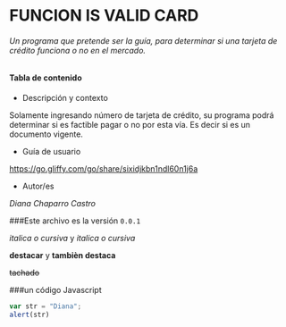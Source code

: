 # FUNCION IS VALID CARD

###### Un programa que pretende ser la guía, para determinar si una tarjeta de crédito funciona o no en el mercado.

#### Tabla de contenido

+ Descripción y contexto

Solamente ingresando número de tarjeta de crédito, su programa podrá determinar si es factible pagar o no por esta vía.  Es decir si es un documento vigente.


+ Guía de usuario

https://go.gliffy.com/go/share/sixidjkbn1ndl60n1j6a

+  Autor/es

*Diana Chaparro Castro*


###Este archivo es la versión `0.0.1`

*italica o cursiva* y _italica o cursiva_


**destacar** y  __tambièn destaca__

~~tachado~~

###un código Javascript

```javascript
var str = "Diana";
alert(str)